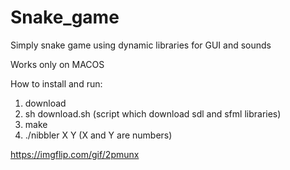 # Snake_game
Simply snake game using dynamic libraries for GUI and sounds

Works only on MACOS

How to install and run:
1) download
2) sh download.sh (script which download sdl and sfml libraries)
3) make
4) ./nibbler X Y (X and Y are numbers) 

https://imgflip.com/gif/2pmunx
